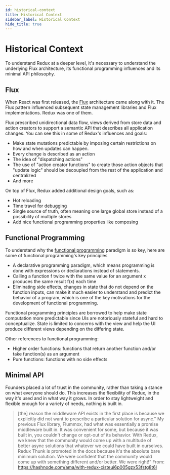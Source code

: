 ```yaml
---
id: historical-context
title: Historical Context
sidebar_label: Historical Context
hide_title: true
---
```


# Historical Context

To understand Redux at a deeper level, it's necessary to understand the underlying Flux architecture, its functional programming influences and its minimal API philosophy.

## Flux

When React was first released, the [Flux](https://facebook.github.io/flux/docs/in-depth-overview.html) architecture came along with it. The Flux pattern influenced subsequent state management libraries and Flux implementations. Redux was one of them.

Flux prescribed unidirectional data flow, views derived from store data and action creators to support a semantic API that describes all application changes. You can see this in some of Redux's influences and goals:

- Make state mutations predictable by imposing certain restrictions on how and when updates can happen.
- Every change is described as an action
- The idea of "dispatching actions"
- The use of "action creator functions" to create those action objects
  that "update logic" should be decoupled from the rest of the application and centralized
- And more

On top of Flux, Redux added additional design goals, such as:

- Hot reloading
- Time travel for debugging
- Single source of truth, often meaning one large global store instead of a possibility of multiple stores
- Add nice functional programming properties like composing

## Functional Programming

To understand why the [functional programming](https://en.wikipedia.org/wiki/Functional_programming) paradigm is so key, here are some of functional programming's key principles

- A declarative programming paradigm, which means programming is done with expressions or declarations instead of statements.
- Calling a function f twice with the same value for an argument x produces the same result f(x) each time
- Eliminating side effects, changes in state that do not depend on the function inputs, can make it much easier to understand and predict the behavior of a program, which is one of the key motivations for the development of functional programming.

Functional programming principles are borrowed to help make state computation more predictable since UIs are notoriously stateful and hard to conceptualize. State is limited to concerns with the view and help the UI produce different views depending on the differing state.

Other references to functional programming:

- Higher order functions: functions that return another function and/or take function(s) as an argument
- Pure functions: functions with no side effects

## Minimal API

Founders placed a lot of trust in the community, rather than taking a stance on what everyone should do. This increases the flexibility of Redux, in the way it's used and in what way it grows. In order to stay lightweight and flexible enough for a variety of needs, nothing is built in.

> [the] reason the middleware API exists in the first place is because we explicitly did not want to prescribe a particular solution for async." My previous Flux library, Flummox, had what was essentially a promise middleware built in. It was convenient for some, but because it was built in, you couldn't change or opt-out of its behavior. With Redux, we knew that the community would come up with a multitude of better async solutions that whatever we could have built in ourselves.
> Redux Thunk is promoted in the docs because it's the absolute bare minimum solution. We were confident that the community would come up with something different and/or better. We were right!”
> From: https://hashnode.com/ama/with-redux-cisteui6p005gzx53fstg8t6l
